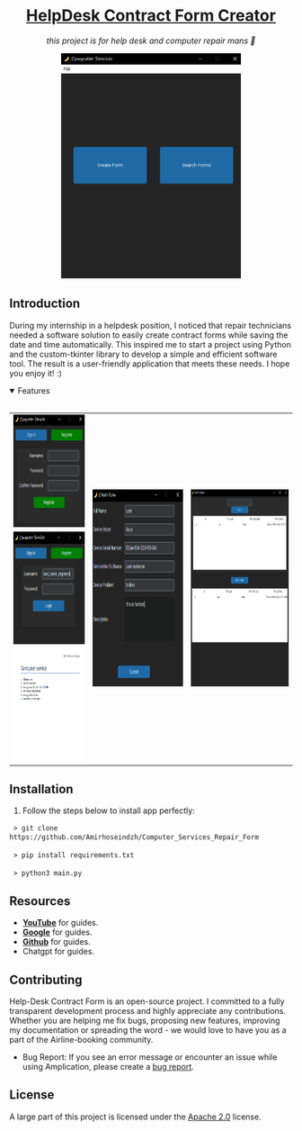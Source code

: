 <h1 align="center">
    <a href=""> HelpDesk Contract Form Creator</a>
</h1>

<p align="center">
  <i align="center">
    this project is for help desk and computer repair mans 🚀</i>
</p>

<div align="center">

  <img src="assets/main.png" alt="Database Auth" height="400px">

</div>

## Introduction
During my internship in a helpdesk position, I noticed that repair technicians needed a software solution to easily create contract forms while saving the date and time automatically. This inspired me to start a project using Python and the custom-tkinter library to develop a simple and efficient software tool. The result is a user-friendly application that meets these needs. I hope you enjoy it! :)


<details open>
<summary>
 Features
</summary> <br />


<table>
  <tr>
    <td><img src="assets/register.png" alt="register window" height="200px"></td>
    <td rowspan="3"><img src="assets/create.png" alt="create form" height="350px"></td>
    <td rowspan="3"><img src="assets/search_form.png" alt="search form" height="350px"></td>
  </tr>
  <tr>
    <td><img src="assets/login.png" alt="login window" height="200px"></td>
  </tr>
  <tr>
    <td><img src="assets/result.png" alt="result pdf" height="200px"></td>
  </tr>
</table>
    
</details>

## Installation
1. Follow the steps below to install app perfectly:
```shell
 > git clone https://github.com/Amirhoseindzh/Computer_Services_Repair_Form

 > pip install requirements.txt

 > python3 main.py
```


## Resources

- **[YouTube](https://www.youtube.com/)** for guides.
- **[Google](https://www.google.com/)** for guides.
- **[Github](https://www.github.com/)** for guides.
- Chatgpt for guides.

<a name="contributing_anchor"></a>
## Contributing

Help-Desk Contract Form is an open-source project. I committed to a fully transparent development process and highly appreciate any contributions. Whether you are helping me fix bugs, proposing new features, improving my documentation or spreading the word - we would love to have you as a part of the Airline-booking community. 

- Bug Report: If you see an error message or encounter an issue while using Amplication, please create a [bug report](https://github.com/Amirhoseindzh/Airline-Booking/issues/2#issue-2271571036).


## License

A large part of this project is licensed under the [Apache 2.0](./LICENSE) license. 
